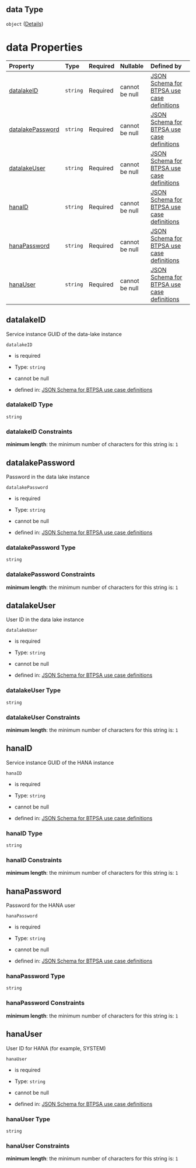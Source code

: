 ## data Type

`object` ([Details](btpsa-usecase-properties-services-items-allof-1-then-allof-42-then-allof-4-then-properties-parameters-properties-data.md))

# data Properties

| Property                              | Type     | Required | Nullable       | Defined by                                                                                                                                                                                                                                                                                                                                          |
| :------------------------------------ | :------- | :------- | :------------- | :-------------------------------------------------------------------------------------------------------------------------------------------------------------------------------------------------------------------------------------------------------------------------------------------------------------------------------------------------- |
| [datalakeID](#datalakeid)             | `string` | Required | cannot be null | [JSON Schema for BTPSA use case definitions](btpsa-usecase-properties-services-items-allof-1-then-allof-42-then-allof-4-then-properties-parameters-properties-data-properties-datalakeid.md "undefined#/properties/services/items/allOf/1/then/allOf/42/then/allOf/4/then/properties/parameters/properties/data/properties/datalakeID")             |
| [datalakePassword](#datalakepassword) | `string` | Required | cannot be null | [JSON Schema for BTPSA use case definitions](btpsa-usecase-properties-services-items-allof-1-then-allof-42-then-allof-4-then-properties-parameters-properties-data-properties-datalakepassword.md "undefined#/properties/services/items/allOf/1/then/allOf/42/then/allOf/4/then/properties/parameters/properties/data/properties/datalakePassword") |
| [datalakeUser](#datalakeuser)         | `string` | Required | cannot be null | [JSON Schema for BTPSA use case definitions](btpsa-usecase-properties-services-items-allof-1-then-allof-42-then-allof-4-then-properties-parameters-properties-data-properties-datalakeuser.md "undefined#/properties/services/items/allOf/1/then/allOf/42/then/allOf/4/then/properties/parameters/properties/data/properties/datalakeUser")         |
| [hanaID](#hanaid)                     | `string` | Required | cannot be null | [JSON Schema for BTPSA use case definitions](btpsa-usecase-properties-services-items-allof-1-then-allof-42-then-allof-4-then-properties-parameters-properties-data-properties-hanaid.md "undefined#/properties/services/items/allOf/1/then/allOf/42/then/allOf/4/then/properties/parameters/properties/data/properties/hanaID")                     |
| [hanaPassword](#hanapassword)         | `string` | Required | cannot be null | [JSON Schema for BTPSA use case definitions](btpsa-usecase-properties-services-items-allof-1-then-allof-42-then-allof-4-then-properties-parameters-properties-data-properties-hanapassword.md "undefined#/properties/services/items/allOf/1/then/allOf/42/then/allOf/4/then/properties/parameters/properties/data/properties/hanaPassword")         |
| [hanaUser](#hanauser)                 | `string` | Required | cannot be null | [JSON Schema for BTPSA use case definitions](btpsa-usecase-properties-services-items-allof-1-then-allof-42-then-allof-4-then-properties-parameters-properties-data-properties-hanauser.md "undefined#/properties/services/items/allOf/1/then/allOf/42/then/allOf/4/then/properties/parameters/properties/data/properties/hanaUser")                 |

## datalakeID

Service instance GUID of the data-lake instance

`datalakeID`

*   is required

*   Type: `string`

*   cannot be null

*   defined in: [JSON Schema for BTPSA use case definitions](btpsa-usecase-properties-services-items-allof-1-then-allof-42-then-allof-4-then-properties-parameters-properties-data-properties-datalakeid.md "undefined#/properties/services/items/allOf/1/then/allOf/42/then/allOf/4/then/properties/parameters/properties/data/properties/datalakeID")

### datalakeID Type

`string`

### datalakeID Constraints

**minimum length**: the minimum number of characters for this string is: `1`

## datalakePassword

Password in the data lake instance

`datalakePassword`

*   is required

*   Type: `string`

*   cannot be null

*   defined in: [JSON Schema for BTPSA use case definitions](btpsa-usecase-properties-services-items-allof-1-then-allof-42-then-allof-4-then-properties-parameters-properties-data-properties-datalakepassword.md "undefined#/properties/services/items/allOf/1/then/allOf/42/then/allOf/4/then/properties/parameters/properties/data/properties/datalakePassword")

### datalakePassword Type

`string`

### datalakePassword Constraints

**minimum length**: the minimum number of characters for this string is: `1`

## datalakeUser

User ID in the data lake instance

`datalakeUser`

*   is required

*   Type: `string`

*   cannot be null

*   defined in: [JSON Schema for BTPSA use case definitions](btpsa-usecase-properties-services-items-allof-1-then-allof-42-then-allof-4-then-properties-parameters-properties-data-properties-datalakeuser.md "undefined#/properties/services/items/allOf/1/then/allOf/42/then/allOf/4/then/properties/parameters/properties/data/properties/datalakeUser")

### datalakeUser Type

`string`

### datalakeUser Constraints

**minimum length**: the minimum number of characters for this string is: `1`

## hanaID

Service instance GUID of the HANA instance

`hanaID`

*   is required

*   Type: `string`

*   cannot be null

*   defined in: [JSON Schema for BTPSA use case definitions](btpsa-usecase-properties-services-items-allof-1-then-allof-42-then-allof-4-then-properties-parameters-properties-data-properties-hanaid.md "undefined#/properties/services/items/allOf/1/then/allOf/42/then/allOf/4/then/properties/parameters/properties/data/properties/hanaID")

### hanaID Type

`string`

### hanaID Constraints

**minimum length**: the minimum number of characters for this string is: `1`

## hanaPassword

Password for the HANA user

`hanaPassword`

*   is required

*   Type: `string`

*   cannot be null

*   defined in: [JSON Schema for BTPSA use case definitions](btpsa-usecase-properties-services-items-allof-1-then-allof-42-then-allof-4-then-properties-parameters-properties-data-properties-hanapassword.md "undefined#/properties/services/items/allOf/1/then/allOf/42/then/allOf/4/then/properties/parameters/properties/data/properties/hanaPassword")

### hanaPassword Type

`string`

### hanaPassword Constraints

**minimum length**: the minimum number of characters for this string is: `1`

## hanaUser

User ID for HANA (for example, SYSTEM)

`hanaUser`

*   is required

*   Type: `string`

*   cannot be null

*   defined in: [JSON Schema for BTPSA use case definitions](btpsa-usecase-properties-services-items-allof-1-then-allof-42-then-allof-4-then-properties-parameters-properties-data-properties-hanauser.md "undefined#/properties/services/items/allOf/1/then/allOf/42/then/allOf/4/then/properties/parameters/properties/data/properties/hanaUser")

### hanaUser Type

`string`

### hanaUser Constraints

**minimum length**: the minimum number of characters for this string is: `1`
